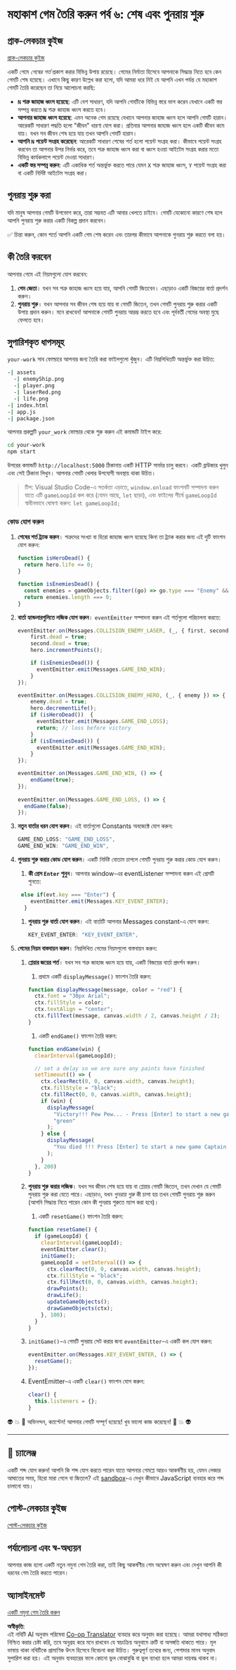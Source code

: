 <!--
CO_OP_TRANSLATOR_METADATA:
{
  "original_hash": "01336cddd638242e99b133614111ea40",
  "translation_date": "2025-08-25T22:35:17+00:00",
  "source_file": "6-space-game/6-end-condition/README.md",
  "language_code": "bn"
}
-->
# মহাকাশ গেম তৈরি করুন পর্ব ৬: শেষ এবং পুনরায় শুরু

## প্রাক-লেকচার কুইজ

[প্রাক-লেকচার কুইজ](https://ff-quizzes.netlify.app/web/quiz/39)

একটি গেমে *শেষের শর্ত* প্রকাশ করার বিভিন্ন উপায় রয়েছে। গেমের নির্মাতা হিসেবে আপনাকে সিদ্ধান্ত নিতে হবে কেন গেমটি শেষ হয়েছে। এখানে কিছু কারণ উল্লেখ করা হলো, যদি আমরা ধরে নিই যে আপনি এখন পর্যন্ত যে মহাকাশ গেমটি তৈরি করেছেন তা নিয়ে আলোচনা করছি:

- **`N` শত্রু জাহাজ ধ্বংস হয়েছে**: এটি বেশ সাধারণ, যদি আপনি গেমটিকে বিভিন্ন স্তরে ভাগ করেন যেখানে একটি স্তর সম্পন্ন করতে `N` শত্রু জাহাজ ধ্বংস করতে হবে।
- **আপনার জাহাজ ধ্বংস হয়েছে**: এমন অনেক গেম রয়েছে যেখানে আপনার জাহাজ ধ্বংস হলে আপনি গেমটি হারান। আরেকটি সাধারণ পদ্ধতি হলো "জীবন" ধারণা যোগ করা। প্রতিবার আপনার জাহাজ ধ্বংস হলে একটি জীবন কমে যায়। যখন সব জীবন শেষ হয়ে যায় তখন আপনি গেমটি হারান।
- **আপনি `N` পয়েন্ট সংগ্রহ করেছেন**: আরেকটি সাধারণ শেষের শর্ত হলো পয়েন্ট সংগ্রহ করা। কীভাবে পয়েন্ট সংগ্রহ করবেন তা আপনার উপর নির্ভর করে, তবে শত্রু জাহাজ ধ্বংস করা বা ধ্বংস হওয়া আইটেম সংগ্রহ করার মতো বিভিন্ন কার্যকলাপে পয়েন্ট দেওয়া সাধারণ।
- **একটি স্তর সম্পন্ন করুন**: এটি একাধিক শর্ত অন্তর্ভুক্ত করতে পারে যেমন `X` শত্রু জাহাজ ধ্বংস, `Y` পয়েন্ট সংগ্রহ করা বা একটি নির্দিষ্ট আইটেম সংগ্রহ করা।

## পুনরায় শুরু করা

যদি মানুষ আপনার গেমটি উপভোগ করে, তারা সম্ভবত এটি আবার খেলতে চাইবে। গেমটি যেকোনো কারণে শেষ হলে আপনি পুনরায় শুরু করার একটি বিকল্প প্রদান করবেন।

✅ চিন্তা করুন, কোন শর্তে আপনি একটি গেম শেষ করেন এবং তারপর কীভাবে আপনাকে পুনরায় শুরু করতে বলা হয়।

## কী তৈরি করবেন

আপনার গেমে এই নিয়মগুলো যোগ করবেন:

1. **গেম জেতা**। যখন সব শত্রু জাহাজ ধ্বংস হয়ে যায়, আপনি গেমটি জিতবেন। এছাড়াও একটি বিজয়ের বার্তা প্রদর্শন করুন।
1. **পুনরায় শুরু**। যখন আপনার সব জীবন শেষ হয়ে যায় বা গেমটি জিতেন, তখন গেমটি পুনরায় শুরু করার একটি উপায় প্রদান করুন। মনে রাখবেন! আপনাকে গেমটি পুনরায় আরম্ভ করতে হবে এবং পূর্ববর্তী গেমের অবস্থা মুছে ফেলতে হবে।

## সুপারিশকৃত ধাপসমূহ

`your-work` সাব ফোল্ডারে আপনার জন্য তৈরি করা ফাইলগুলো খুঁজুন। এটি নিম্নলিখিতটি অন্তর্ভুক্ত করা উচিত:

```bash
-| assets
  -| enemyShip.png
  -| player.png
  -| laserRed.png
  -| life.png
-| index.html
-| app.js
-| package.json
```

আপনার প্রকল্পটি `your_work` ফোল্ডার থেকে শুরু করুন এই কমান্ডটি টাইপ করে:

```bash
cd your-work
npm start
```

উপরের কমান্ডটি `http://localhost:5000` ঠিকানায় একটি HTTP সার্ভার চালু করবে। একটি ব্রাউজার খুলুন এবং সেই ঠিকানা লিখুন। আপনার গেমটি খেলার উপযোগী অবস্থায় থাকা উচিত।

> টিপ: Visual Studio Code-এ সতর্কতা এড়াতে, `window.onload` ফাংশনটি সম্পাদনা করুন যাতে এটি `gameLoopId` কল করে (যেমন আছে, `let` ছাড়া), এবং ফাইলের শীর্ষে `gameLoopId` স্বাধীনভাবে ঘোষণা করুন: `let gameLoopId;`

### কোড যোগ করুন

1. **শেষের শর্ত ট্র্যাক করুন**। শত্রুদের সংখ্যা বা হিরো জাহাজ ধ্বংস হয়েছে কিনা তা ট্র্যাক করার জন্য এই দুটি ফাংশন যোগ করুন:

    ```javascript
    function isHeroDead() {
      return hero.life <= 0;
    }

    function isEnemiesDead() {
      const enemies = gameObjects.filter((go) => go.type === "Enemy" && !go.dead);
      return enemies.length === 0;
    }
    ```

1. **বার্তা হ্যান্ডলারগুলিতে লজিক যোগ করুন**। `eventEmitter` সম্পাদনা করুন এই শর্তগুলো পরিচালনা করতে:

    ```javascript
    eventEmitter.on(Messages.COLLISION_ENEMY_LASER, (_, { first, second }) => {
        first.dead = true;
        second.dead = true;
        hero.incrementPoints();

        if (isEnemiesDead()) {
          eventEmitter.emit(Messages.GAME_END_WIN);
        }
    });

    eventEmitter.on(Messages.COLLISION_ENEMY_HERO, (_, { enemy }) => {
        enemy.dead = true;
        hero.decrementLife();
        if (isHeroDead())  {
          eventEmitter.emit(Messages.GAME_END_LOSS);
          return; // loss before victory
        }
        if (isEnemiesDead()) {
          eventEmitter.emit(Messages.GAME_END_WIN);
        }
    });
    
    eventEmitter.on(Messages.GAME_END_WIN, () => {
        endGame(true);
    });
      
    eventEmitter.on(Messages.GAME_END_LOSS, () => {
      endGame(false);
    });
    ```

1. **নতুন বার্তার ধরন যোগ করুন**। এই বার্তাগুলো Constants অবজেক্টে যোগ করুন:

    ```javascript
    GAME_END_LOSS: "GAME_END_LOSS",
    GAME_END_WIN: "GAME_END_WIN",
    ```

2. **পুনরায় শুরু করার কোড যোগ করুন**। একটি নির্দিষ্ট বোতাম চাপলে গেমটি পুনরায় শুরু করার কোড যোগ করুন।

   1. **কী প্রেস `Enter` শুনুন**। আপনার window-এর eventListener সম্পাদনা করুন এই প্রেসটি শুনতে:

    ```javascript
     else if(evt.key === "Enter") {
        eventEmitter.emit(Messages.KEY_EVENT_ENTER);
      }
    ```

   1. **পুনরায় শুরু বার্তা যোগ করুন**। এই বার্তাটি আপনার Messages constant-এ যোগ করুন:

        ```javascript
        KEY_EVENT_ENTER: "KEY_EVENT_ENTER",
        ```

1. **গেমের নিয়ম বাস্তবায়ন করুন**। নিম্নলিখিত গেমের নিয়মগুলো বাস্তবায়ন করুন:

   1. **প্লেয়ার জয়ের শর্ত**। যখন সব শত্রু জাহাজ ধ্বংস হয়ে যায়, একটি বিজয়ের বার্তা প্রদর্শন করুন।

      1. প্রথমে একটি `displayMessage()` ফাংশন তৈরি করুন:

        ```javascript
        function displayMessage(message, color = "red") {
          ctx.font = "30px Arial";
          ctx.fillStyle = color;
          ctx.textAlign = "center";
          ctx.fillText(message, canvas.width / 2, canvas.height / 2);
        }
        ```

      1. একটি `endGame()` ফাংশন তৈরি করুন:

        ```javascript
        function endGame(win) {
          clearInterval(gameLoopId);
        
          // set a delay so we are sure any paints have finished
          setTimeout(() => {
            ctx.clearRect(0, 0, canvas.width, canvas.height);
            ctx.fillStyle = "black";
            ctx.fillRect(0, 0, canvas.width, canvas.height);
            if (win) {
              displayMessage(
                "Victory!!! Pew Pew... - Press [Enter] to start a new game Captain Pew Pew",
                "green"
              );
            } else {
              displayMessage(
                "You died !!! Press [Enter] to start a new game Captain Pew Pew"
              );
            }
          }, 200)  
        }
        ```

   1. **পুনরায় শুরু করার লজিক**। যখন সব জীবন শেষ হয়ে যায় বা প্লেয়ার গেমটি জিতেন, তখন দেখান যে গেমটি পুনরায় শুরু করা যেতে পারে। এছাড়াও, যখন *পুনরায় শুরু* কী চাপা হয় তখন গেমটি পুনরায় শুরু করুন (আপনি সিদ্ধান্ত নিতে পারেন কোন কী পুনরায় শুরুতে ম্যাপ করা হবে)।

      1. একটি `resetGame()` ফাংশন তৈরি করুন:

        ```javascript
        function resetGame() {
          if (gameLoopId) {
            clearInterval(gameLoopId);
            eventEmitter.clear();
            initGame();
            gameLoopId = setInterval(() => {
              ctx.clearRect(0, 0, canvas.width, canvas.height);
              ctx.fillStyle = "black";
              ctx.fillRect(0, 0, canvas.width, canvas.height);
              drawPoints();
              drawLife();
              updateGameObjects();
              drawGameObjects(ctx);
            }, 100);
          }
        }
        ```

     1. `initGame()`-এ গেমটি পুনরায় সেট করার জন্য `eventEmitter`-এ একটি কল যোগ করুন:

        ```javascript
        eventEmitter.on(Messages.KEY_EVENT_ENTER, () => {
          resetGame();
        });
        ```

     1. EventEmitter-এ একটি `clear()` ফাংশন যোগ করুন:

        ```javascript
        clear() {
          this.listeners = {};
        }
        ```

👽 💥 🚀 অভিনন্দন, ক্যাপ্টেন! আপনার গেমটি সম্পূর্ণ হয়েছে! খুব ভালো কাজ করেছেন! 🚀 💥 👽

---

## 🚀 চ্যালেঞ্জ

একটি শব্দ যোগ করুন! আপনি কি শব্দ যোগ করতে পারেন যাতে আপনার গেমপ্লে আরও আকর্ষণীয় হয়, যেমন লেজার আঘাতের সময়, হিরো মারা গেলে বা জিতলে? এই [sandbox](https://www.w3schools.com/jsref/tryit.asp?filename=tryjsref_audio_play)-এ দেখুন কীভাবে JavaScript ব্যবহার করে শব্দ চালানো যায়।

## পোস্ট-লেকচার কুইজ

[পোস্ট-লেকচার কুইজ](https://ff-quizzes.netlify.app/web/quiz/40)

## পর্যালোচনা এবং স্ব-অধ্যয়ন

আপনার কাজ হলো একটি নতুন নমুনা গেম তৈরি করা, তাই কিছু আকর্ষণীয় গেম অন্বেষণ করুন এবং দেখুন আপনি কী ধরনের গেম তৈরি করতে পারেন।

## অ্যাসাইনমেন্ট

[একটি নমুনা গেম তৈরি করুন](assignment.md)

**অস্বীকৃতি**:  
এই নথিটি AI অনুবাদ পরিষেবা [Co-op Translator](https://github.com/Azure/co-op-translator) ব্যবহার করে অনুবাদ করা হয়েছে। আমরা যথাসাধ্য সঠিকতা নিশ্চিত করার চেষ্টা করি, তবে অনুগ্রহ করে মনে রাখবেন যে স্বয়ংক্রিয় অনুবাদে ত্রুটি বা অসঙ্গতি থাকতে পারে। মূল ভাষায় থাকা নথিটিকে প্রামাণিক উৎস হিসেবে বিবেচনা করা উচিত। গুরুত্বপূর্ণ তথ্যের জন্য, পেশাদার মানব অনুবাদ সুপারিশ করা হয়। এই অনুবাদ ব্যবহারের ফলে কোনো ভুল বোঝাবুঝি বা ভুল ব্যাখ্যা হলে আমরা দায়বদ্ধ থাকব না।
